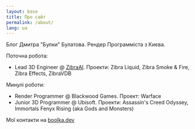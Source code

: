 ```yaml
---
layout: base
title: Про сайт
permalink: /about/
lang: ua
---
```


Блог Дмитра "Булки" Булатова. Рендер Программіста з Києва.

Поточна робота:
* Lead 3D Engineer @ [ZibraAI](https://zibra.ai). Проекти: Zibra Liquid, Zibra Smoke & Fire, Zibra Effects, ZibraVDB

Минулі роботи:
* Render Programmer @ Blackwood Games. Проект: Warface
* Junior 3D Programmer @ Ubisoft. Проекти: Assassin's Creed Odyssey, Immortals Fenyx Rising (aka Gods and Monsters)

Мої контакти на [boolka.dev](https://boolka.dev)
